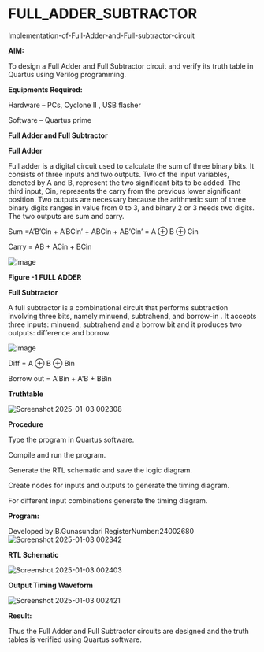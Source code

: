 # FULL_ADDER_SUBTRACTOR

Implementation-of-Full-Adder-and-Full-subtractor-circuit

**AIM:**

To design a Full Adder and Full Subtractor circuit and verify its truth table in Quartus using Verilog programming.

**Equipments Required:**

Hardware – PCs, Cyclone II , USB flasher

Software – Quartus prime

**Full Adder and Full Subtractor**

**Full Adder**

Full adder is a digital circuit used to calculate the sum of three binary bits. It consists of three inputs and two outputs. Two of the input variables, denoted by A and B, represent the two significant bits to be added. The third input, Cin, represents the carry from the previous lower significant position. Two outputs are necessary because the arithmetic sum of three binary digits ranges in value from 0 to 3, and binary 2 or 3 needs two digits. The two outputs are sum and carry.

Sum =A’B’Cin + A’BCin’ + ABCin + AB’Cin’ = A ⊕ B ⊕ Cin 

Carry = AB + ACin + BCin

![image](https://github.com/naavaneetha/FULL_ADDER_SUBTRACTOR/assets/154305477/0f30ba51-5ffb-4198-845f-18e054f675e7)

**Figure -1 FULL ADDER**

**Full Subtractor**

A full subtractor is a combinational circuit that performs subtraction involving three bits, namely minuend, subtrahend, and borrow-in . It accepts three inputs: minuend, subtrahend and a borrow bit and it produces two outputs: difference and borrow.

![image](https://github.com/naavaneetha/FULL_ADDER_SUBTRACTOR/assets/154305477/02b24f51-ab51-4304-9ad6-7b81ffc1ead5)

Diff = A ⊕ B ⊕ Bin 

Borrow out = A'Bin + A'B + BBin

**Truthtable**

![Screenshot 2025-01-03 002308](https://github.com/user-attachments/assets/dd612742-1f41-4f4a-adee-2907eea5d324)

**Procedure**

Type the program in Quartus software.

Compile and run the program.

Generate the RTL schematic and save the logic diagram.

Create nodes for inputs and outputs to generate the timing diagram.

For different input combinations generate the timing diagram.

**Program:**

Developed by:B.Gunasundari
RegisterNumber:24002680
![Screenshot 2025-01-03 002342](https://github.com/user-attachments/assets/ff002ca5-25bc-43c7-ac58-d73f3571f1b4)



**RTL Schematic**

![Screenshot 2025-01-03 002403](https://github.com/user-attachments/assets/9aa51e0e-d5ec-4fec-b98b-1d7dea8591fc)

**Output Timing Waveform**

![Screenshot 2025-01-03 002421](https://github.com/user-attachments/assets/f7213c0d-69b6-4555-b6e6-dbeaf3922220)


**Result:**

Thus the Full Adder and Full Subtractor circuits are designed and the truth tables is verified using Quartus software.



